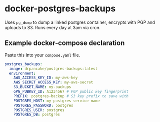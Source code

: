 docker-postgres-backups
=======================

Uses `pg_dump` to dump a linked postgres container, encrypts with PGP and
uploads to S3. Runs every day at 3am via cron.

Example docker-compose declaration
----------------------------------

Paste this into your `compose.yaml` file.

```yaml
postgres_backups:
  image: drpancake/postgres-backups:latest
  environment:
    AWS_ACCESS_KEY_ID: my-aws-key
    AWS_SECRET_ACCESS_KEY: my-aws-secret
    S3_BUCKET_NAME: my-backups
    GPG_PUBKEY_ID: A1234567 # PGP public key fingerprint
    PREFIX: postgres-backup # S3 key prefix to save with
    POSTGRES_HOST: my-postgres-service-name
    POSTGRES_PASSWORD: postgres
    POSTGRES_USER: postgres
    POSTGRES_DB: postgres
```
